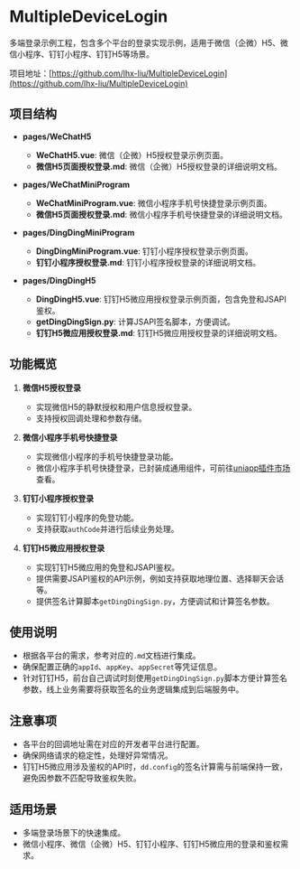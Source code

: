 # MultipleDeviceLogin

多端登录示例工程，包含多个平台的登录实现示例，适用于微信（企微）H5、微信小程序、钉钉小程序、钉钉H5等场景。

项目地址：[https://github.com/lhx-liu/MultipleDeviceLogin](https://github.com/lhx-liu/MultipleDeviceLogin)

## 项目结构
- **pages/WeChatH5**
  - **WeChatH5.vue**: 微信（企微）H5授权登录示例页面。
  - **微信H5页面授权登录.md**: 微信（企微）H5授权登录的详细说明文档。

- **pages/WeChatMiniProgram**
  - **WeChatMiniProgram.vue**: 微信小程序手机号快捷登录示例页面。
  - **微信H5页面授权登录.md**: 微信小程序手机号快捷登录的详细说明文档。

- **pages/DingDingMiniProgram**
  - **DingDingMiniProgram.vue**: 钉钉小程序授权登录示例页面。
  - **钉钉小程序授权登录.md**: 钉钉小程序授权登录的详细说明文档。

- **pages/DingDingH5**
  - **DingDingH5.vue**: 钉钉H5微应用授权登录示例页面，包含免登和JSAPI鉴权。
  - **getDingDingSign.py**: 计算JSAPI签名脚本，方便调试。
  - **钉钉H5微应用授权登录.md**: 钉钉H5微应用授权登录的详细说明文档。

## 功能概览
1. **微信H5授权登录**
   - 实现微信H5的静默授权和用户信息授权登录。
   - 支持授权回调处理和参数存储。

2. **微信小程序手机号快捷登录**
   - 实现微信小程序的手机号快捷登录功能。
   - 微信小程序手机号快捷登录，已封装成通用组件，可前往[uniapp插件市场](https://ext.dcloud.net.cn/plugin?id=19369)查看。

3. **钉钉小程序授权登录**
   - 实现钉钉小程序的免登功能。
   - 支持获取`authCode`并进行后续业务处理。

4. **钉钉H5微应用授权登录**
   - 实现钉钉H5微应用的免登和JSAPI鉴权。
   - 提供需要JSAPI鉴权的API示例，例如支持获取地理位置、选择聊天会话等。
   - 提供签名计算脚本`getDingDingSign.py`，方便调试和计算签名参数。

## 使用说明
- 根据各平台的需求，参考对应的`.md`文档进行集成。
- 确保配置正确的`appId`、`appKey`、`appSecret`等凭证信息。
- 针对钉钉H5，前台自己调试时刻使用`getDingDingSign.py`脚本方便计算签名参数，线上业务需要将获取签名的业务逻辑集成到后端服务中。

## 注意事项
- 各平台的回调地址需在对应的开发者平台进行配置。
- 确保网络请求的稳定性，处理好异常情况。
- 钉钉H5微应用涉及鉴权的API时，`dd.config`的签名计算需与前端保持一致，避免因参数不匹配导致鉴权失败。

## 适用场景
- 多端登录场景下的快速集成。
- 微信小程序、微信（企微）H5、钉钉小程序、钉钉H5微应用的登录和鉴权需求。
